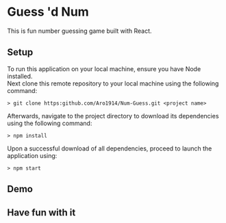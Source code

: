 # Guess 'd Num

This is fun number guessing game built with React.

## Setup

To run this application on your local machine, ensure you have Node installed.  
Next clone this remote repository to your local machine using the following command:  

```shell
> git clone https:github.com/Aro1914/Num-Guess.git <project name>
```

Afterwards, navigate to the project directory to download its dependencies using the following command:  

```shell
> npm install
```

Upon a successful download of all dependencies, proceed to launch the application using:  

```shell
> npm start
```

## Demo



## Have fun with it
